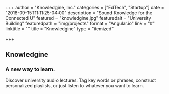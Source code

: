 +++
author = "Knowledgine, Inc."
categories = ["EdTech", "Startup"]
date = "2018-09-15T11:11:25-04:00"
description = "Sound Knowledge for the Connected U"
featured = "knowledgine.jpg"
featuredalt = "University Building"
featuredpath = "img/projects"
format = "Angular.io"
link = "#"
linktitle = ""
title = "Knowledgine"
type = "itemized"

+++

## Knowledgine

### A new way to learn.  

Discover university audio lectures.  Tag key words or phrases, construct personalized playlists, or just listen to whatever you want to learn.